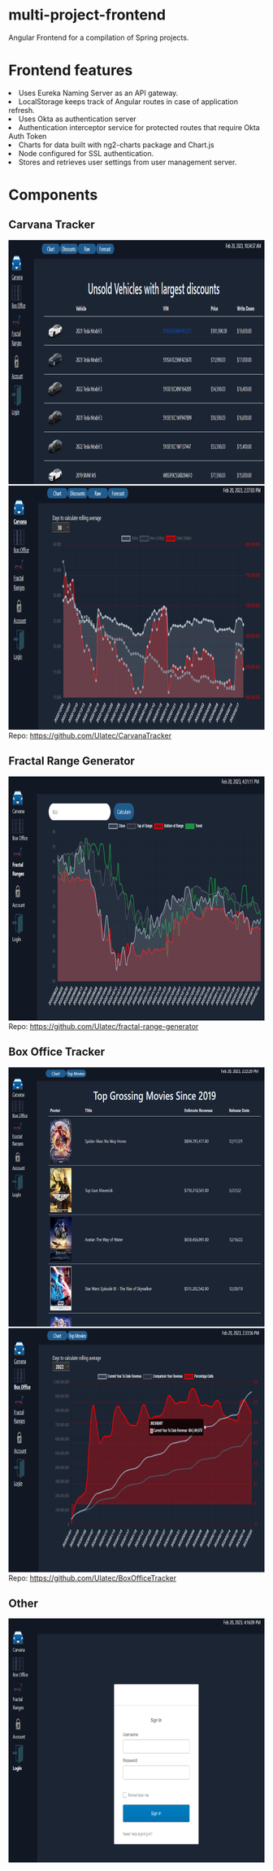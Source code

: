# multi-project-frontend
<p>Angular Frontend for a compilation of Spring projects.</p>

# Frontend features
<li>Uses Eureka Naming Server as an API gateway.</li>
<li>LocalStorage keeps track of Angular routes in case of application refresh.</li>
<li>Uses Okta as authentication server</li>
<li>Authentication interceptor service for protected routes that require Okta Auth Token</li>
<li>Charts for data built with ng2-charts package and Chart.js</li>
<li>Node configured for SSL authentication. </li>
<li>Stores and retrieves user settings from user management server.</li>

# Components

## Carvana Tracker
<img src="images/carvana1.png"  width="860" height="480">
<img src="images/carvana2.png"  width="830" height="480">
<br>
Repo: <a href="https://github.com/Ulatec/CarvanaTracker">https://github.com/Ulatec/CarvanaTracker</a>

## Fractal Range Generator
<img src="images/fractal-range.png"  width="830" height="480">
<br>
Repo: <a href="https://github.com/Ulatec/fractal-range-generator">https://github.com/Ulatec/fractal-range-generator</a>

## Box Office Tracker
<img src="images/boxoffice1.png"  width="820" height="510">
<img src="images/boxoffice2.png"  width="830" height="480">
<br>
Repo: <a href="https://github.com/Ulatec/BoxOfficeTracker">https://github.com/Ulatec/BoxOfficeTracker</a>

## Other
<img src="images/okta.png"  width="830" height="480">